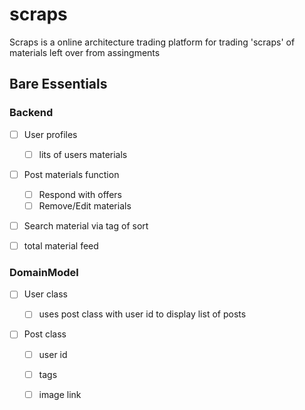 # scraps
Scraps is a online architecture trading platform for trading 'scraps' of materials left over from assingments

## Bare Essentials
### Backend
- [ ] User profiles
  - [ ] lits of users materials
- [ ] Post materials function
  - [ ] Respond with offers
  - [ ] Remove/Edit materials
- [ ] Search material via tag of sort
 
- [ ] total material feed


### DomainModel
- [ ] User class 
  - [ ] uses post class with user id to display list of posts


- [ ] Post class
  - [ ] user id
  - [ ] tags
  - [ ] image link
  